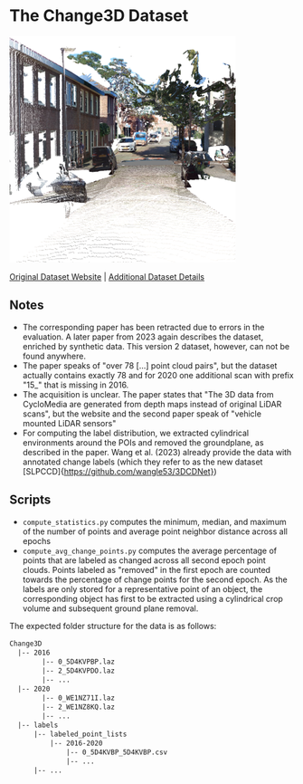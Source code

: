 # The Change3D Dataset

<img src=./../../images/Change3D.png width="400"/>

[Original Dataset Website](https://kutao207.github.io) | [Additional Dataset Details](https://hpicgs.github.io/multi-temporal-point-cloud-datasets-survey/details/Change3D)

## Notes
  - The corresponding paper has been retracted due to errors in the evaluation. A later paper from 2023 again describes the dataset, enriched by synthetic data. This version 2 dataset, however, can not be found anywhere. 
  - The paper speaks of "over 78 [...] point cloud pairs", but the dataset actually contains exactly 78 and for 2020 one additional scan with prefix "15_" that is missing in 2016.
  - The acquisition is unclear. The paper states that "The 3D data from CycloMedia are generated from depth maps instead of original LiDAR scans", but the website and the second paper speak of "vehicle mounted LiDAR sensors"
  - For computing the label distribution, we extracted cylindrical environments around the POIs and removed the groundplane, as described in the paper. Wang et al. (2023) already provide the data with annotated change labels (which they refer to as the new dataset [SLPCCD]{https://github.com/wangle53/3DCDNet})



## Scripts
* `compute_statistics.py` computes the minimum, median, and maximum of the number of points and average point neighbor distance across all epochs
* `compute_avg_change_points.py` computes the average percentage of points that are labeled as changed across all second epoch point clouds. Points labeled as "removed" in the first epoch are counted towards the percentage of change points for the second epoch. As the labels are only stored for a representative point of an object, the corresponding object has first to be extracted using a cylindrical crop volume and subsequent ground plane removal.

The expected folder structure for the data is as follows:

```
Change3D
  |-- 2016
        |-- 0_5D4KVPBP.laz
        |-- 2_5D4KVPDO.laz
        |-- ...
  |-- 2020
        |-- 0_WE1NZ71I.laz
        |-- 2_WE1NZ8KQ.laz
        |-- ...
  |-- labels
      |-- labeled_point_lists
          |-- 2016-2020
              |-- 0_5D4KVBP_5D4KVBP.csv
              |-- ...
      |-- ...
```